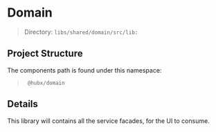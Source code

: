 # Domain

> Directory: `libs/shared/domain/src/lib:`

## Project Structure

The components path is found under this namespace:
   > ` @hubx/domain`

## Details

This library will contains all the service facades, for the UI to consume.
